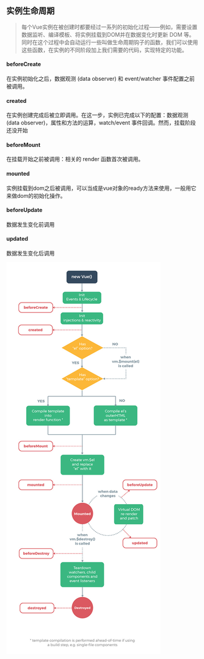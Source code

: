 ## 实例生命周期

> 每个Vue实例在被创建时都要经过一系列的初始化过程——例如，需要设置数据监听、编译模板、将实例挂载到DOM并在数据变化时更新 DOM 等。同时在这个过程中会自动运行一些叫做生命周期钩子的函数，我们可以使用这些函数，在实例的不同阶段加上我们需要的代码，实现特定的功能。

#### beforeCreate

在实例初始化之后，数据观测 (data observer) 和 event/watcher 事件配置之前被调用。

#### created

在实例创建完成后被立即调用。在这一步，实例已完成以下的配置：数据观测 (data observer)，属性和方法的运算，watch/event 事件回调。然而，挂载阶段还没开始

#### beforeMount

在挂载开始之前被调用：相关的 render 函数首次被调用。

#### mounted

实例挂载到dom之后被调用，可以当成是vue对象的ready方法来使用，一般用它来做dom的初始化操作。

#### beforeUpdate

数据发生变化前调用

#### updated

数据发生变化后调用

![lifecycle](../images/lifecycle.jpg)



